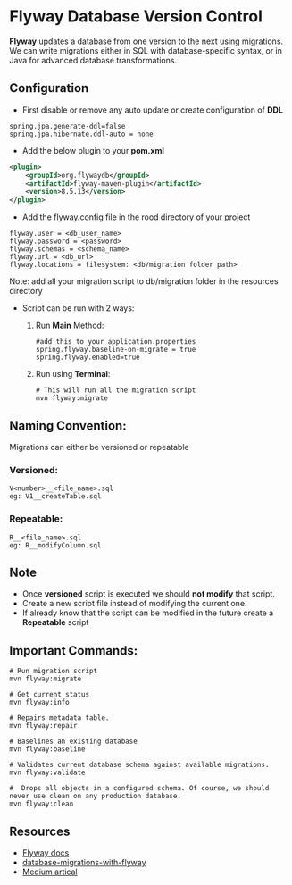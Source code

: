 # Flyway Database Version Control

**Flyway** updates a database from one version to the next using migrations. We can write migrations either in SQL with
database-specific syntax, or in Java for advanced database transformations.

## Configuration

* First disable or remove any auto update or create configuration of **DDL**

````text
spring.jpa.generate-ddl=false
spring.jpa.hibernate.ddl-auto = none
````

* Add the below plugin to your **pom.xml**

````xml
<plugin>
    <groupId>org.flywaydb</groupId>
    <artifactId>flyway-maven-plugin</artifactId>
    <version>8.5.13</version>
</plugin>
````

* Add the flyway.config file in the rood directory of your project

````text
flyway.user = <db_user_name>
flyway.password = <password>
flyway.schemas = <schema_name>
flyway.url = <db_url>
flyway.locations = filesystem: <db/migration folder path> 
````

Note: add all your migration script to db/migration folder in the resources directory

* Script can be run with 2 ways:
    1) Run **Main** Method:

       ````properties
       #add this to your application.properties
       spring.flyway.baseline-on-migrate = true
       spring.flyway.enabled=true
       ````

    2) Run using **Terminal**:
        ````shell
        # This will run all the migration script       
        mvn flyway:migrate
        ````

## Naming Convention:

Migrations can either be versioned or repeatable

### Versioned:

````text
V<number>__<file_name>.sql
eg: V1__createTable.sql
````

### Repeatable:

````text
R__<file_name>.sql
eg: R__modifyColumn.sql
````

## Note
* Once **versioned** script is executed we should **not modify** that script.
* Create a new script file instead of modifying the current one.
* If already know that the script can be modified in the future create a **Repeatable** script

## Important Commands:

````shell
# Run migration script
mvn flyway:migrate

# Get current status 
mvn flyway:info

# Repairs metadata table.
mvn flyway:repair

# Baselines an existing database
mvn flyway:baseline

# Validates current database schema against available migrations.
mvn flyway:validate

#  Drops all objects in a configured schema. Of course, we should never use clean on any production database.
mvn flyway:clean
````

## Resources
- [Flyway docs](https://documentation.red-gate.com/fd?_ga=2.260545674.647223963.1695809865-886168606.1695809865)
- [database-migrations-with-flyway](https://www.baeldung.com/database-migrations-with-flyway)
- [Medium artical](https://medium.com/@astontechnologies/what-is-flyway-5199d2278a06)